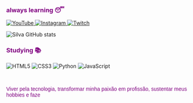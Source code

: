### <span style="color:#800080;">always learning 😴</span>

<p>
  <a href="https://www.youtube.com/@siLvaafpss">
    <img src="https://img.shields.io/badge/YouTube-FF0000?style=for-the-badge&logo=youtube&logoColor=white" alt="YouTube"/>
  </a>
  <a href="https://www.instagram.com/howsilvaa/">
    <img src="https://img.shields.io/badge/Instagram-E4405F?style=for-the-badge&logo=instagram&logoColor=white" alt="Instagram"/>
  </a>
  <a href="https://www.twitch.tv/silvinhafpss">
    <img src="https://img.shields.io/badge/Twitch-9146FF?style=for-the-badge&logo=twitch&logoColor=white" alt="Twitch"/>
  </a>
</p>

![Silva GitHub stats](https://github-readme-stats.vercel.app/api?username=devsilvaaa&show_icons=true&theme=midnight-purple)

### <span style="color:#800080;">Studying 📚</span>

<p>
  <img align="center" alt="HTML5" src="https://img.shields.io/badge/HTML5-E34F26?style=for-the-badge&logo=html5&logoColor=white"/>
  <img align="center" alt="CSS3" src="https://img.shields.io/badge/CSS3-1572B6?style=for-the-badge&logo=css3&logoColor=white"/>
  <img align="center" alt="Python" src="https://img.shields.io/badge/Python-800080?style=for-the-badge&logo=python&logoColor=white"/>
  <img align="center" alt="JavaScript" src="https://img.shields.io/badge/JavaScript-800080?style=for-the-badge&logo=javascript&logoColor=white"/>
</p>

<br/>

<p>
  <span style="color:#800080; font-family:Arial, sans-serif;">
    Viver pela tecnologia, transformar minha paixão em profissão, sustentar meus hobbies e faze

